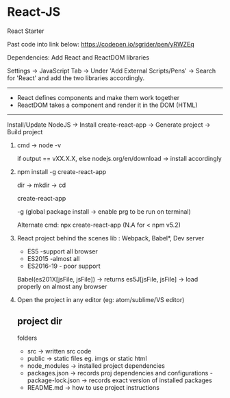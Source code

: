 # React-JS
React Starter

Past code into link below:
https://codepen.io/sgrider/pen/yRWZEq

Dependencies:
Add React and ReactDOM libraries

Settings -> JavaScript Tab -> Under 'Add External Scripts/Pens' -> Search for 'React' and add the two libraries accordingly.


-------------------------------------
- React defines components and make them work together
- ReactDOM takes a component and render it in the DOM (HTML)

-------------------------------------
Install/Update NodeJS -> Install create-react-app -> Generate project -> Build project

1. cmd -> node -v
   
   if output == vXX.X.X, else nodejs.org/en/download -> install accordingly

2. npm install -g create-react-app

   dir -> mkdir <name> -> cd <dir-name>
   
   create-react-app <project-name>

   -g (global package install -> enable prg to be run on terminal)

   Alternate cmd: npx create-react-app <project-name>   (N.A for < npm v5.2)
  
3. React project behind the scenes lib : Webpack, Babel*, Dev server

   - ES5 -support all browser
   - ES2015 -almost all
   - ES2016-19 - poor support

   Babel(es201X[jsFile, jsFile]) -> returns es5J[jsFile, jsFile] -> load properly on almost any browser
   
   
4. Open the project in any editor (eg: atom/sublime/VS editor)

   project dir
   -----------
   folders
   - src -> written src code
   - public -> static files eg. imgs or static html
   - node_modules -> installed project dependencies
   - packages.json -> records proj dependencies and configurations
   -package-lock.json -> records exact version of installed packages
   - README.md -> how to use project instructions



                                                                      
